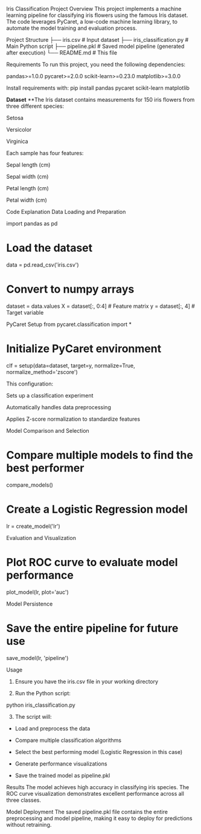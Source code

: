 Iris Classification Project
Overview
This project implements a machine learning pipeline for classifying iris flowers using the famous Iris dataset. The code leverages PyCaret, a low-code machine learning library, to automate the model training and evaluation process.

Project Structure
├── iris.csv              # Input dataset
├── iris_classification.py # Main Python script
├── pipeline.pkl          # Saved model pipeline (generated after execution)
└── README.md             # This file

Requirements
To run this project, you need the following dependencies:

pandas>=1.0.0
pycaret>=2.0.0
scikit-learn>=0.23.0
matplotlib>=3.0.0

Install requirements with:
pip install pandas pycaret scikit-learn matplotlib


**Dataset**
**The Iris dataset contains measurements for 150 iris flowers from three different species:

Setosa

Versicolor

Virginica

Each sample has four features:

Sepal length (cm)

Sepal width (cm)

Petal length (cm)

Petal width (cm)


Code Explanation
Data Loading and Preparation

import pandas as pd

# Load the dataset
data = pd.read_csv('iris.csv')

# Convert to numpy arrays
dataset = data.values
X = dataset[:, 0:4]  # Feature matrix
y = dataset[:, 4]    # Target variable


PyCaret Setup
from pycaret.classification import *

# Initialize PyCaret environment
clf = setup(data=dataset, target=y, normalize=True, normalize_method='zscore')


This configuration:

Sets up a classification experiment

Automatically handles data preprocessing

Applies Z-score normalization to standardize features


Model Comparison and Selection
# Compare multiple models to find the best performer
compare_models()

# Create a Logistic Regression model
lr = create_model('lr')


Evaluation and Visualization
# Plot ROC curve to evaluate model performance
plot_model(lr, plot='auc')


Model Persistence
# Save the entire pipeline for future use
save_model(lr, 'pipeline')


Usage
1. Ensure you have the iris.csv file in your working directory

2. Run the Python script:

python iris_classification.py

3. The script will:

- Load and preprocess the data

- Compare multiple classification algorithms

- Select the best performing model (Logistic Regression in this case)

- Generate performance visualizations

- Save the trained model as pipeline.pkl

Results
The model achieves high accuracy in classifying iris species. The ROC curve visualization demonstrates excellent performance across all three classes.

Model Deployment
The saved pipeline.pkl file contains the entire preprocessing and model pipeline, making it easy to deploy for predictions without retraining.
